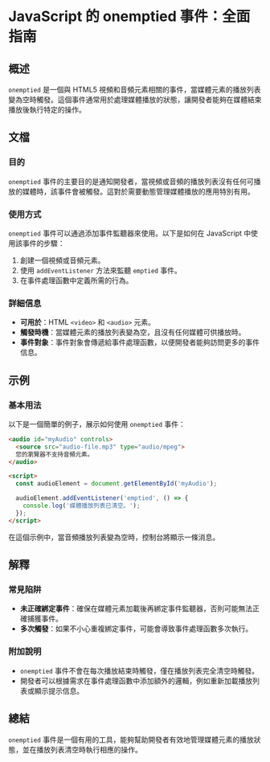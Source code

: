 <!--
Meta Description: # JavaScript 的 onemptied 事件：全面指南 ## 概述 `onemptied` 是一個與 HTML5 視頻和音頻元素相關的事件，當媒體元素的播放列表變為空時觸發。這個事件通常用於處理媒體播放的狀態，讓開發者能夠在媒體結束播放後執行特定的操作。 ## 文檔 ### 目的 `one...
Meta Keywords: onemptied, audio, javascript, addeventlistener, emptied
-->

# JavaScript 的 onemptied 事件：全面指南

## 概述
`onemptied` 是一個與 HTML5 視頻和音頻元素相關的事件，當媒體元素的播放列表變為空時觸發。這個事件通常用於處理媒體播放的狀態，讓開發者能夠在媒體結束播放後執行特定的操作。

## 文檔
### 目的
`onemptied` 事件的主要目的是通知開發者，當視頻或音頻的播放列表沒有任何可播放的媒體時，該事件會被觸發。這對於需要動態管理媒體播放的應用特別有用。

### 使用方式
`onemptied` 事件可以通過添加事件監聽器來使用。以下是如何在 JavaScript 中使用該事件的步驟：

1. 創建一個視頻或音頻元素。
2. 使用 `addEventListener` 方法來監聽 `emptied` 事件。
3. 在事件處理函數中定義所需的行為。

### 詳細信息
- **可用於**：HTML `<video>` 和 `<audio>` 元素。
- **觸發時機**：當媒體元素的播放列表變為空，且沒有任何媒體可供播放時。
- **事件對象**：事件對象會傳遞給事件處理函數，以便開發者能夠訪問更多的事件信息。

## 示例
### 基本用法
以下是一個簡單的例子，展示如何使用 `onemptied` 事件：

```html
<audio id="myAudio" controls>
  <source src="audio-file.mp3" type="audio/mpeg">
  您的瀏覽器不支持音頻元素。
</audio>

<script>
  const audioElement = document.getElementById('myAudio');

  audioElement.addEventListener('emptied', () => {
    console.log('媒體播放列表已清空。');
  });
</script>
```

在這個示例中，當音頻播放列表變為空時，控制台將顯示一條消息。

## 解釋
### 常見陷阱
- **未正確綁定事件**：確保在媒體元素加載後再綁定事件監聽器，否則可能無法正確捕獲事件。
- **多次觸發**：如果不小心重複綁定事件，可能會導致事件處理函數多次執行。

### 附加說明
- `onemptied` 事件不會在每次播放結束時觸發，僅在播放列表完全清空時觸發。
- 開發者可以根據需求在事件處理函數中添加額外的邏輯，例如重新加載播放列表或顯示提示信息。

## 總結
`onemptied` 事件是一個有用的工具，能夠幫助開發者有效地管理媒體元素的播放狀態，並在播放列表清空時執行相應的操作。